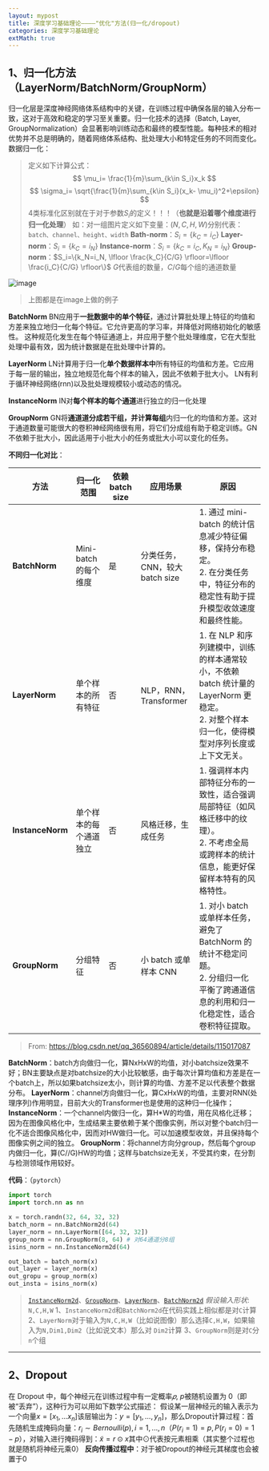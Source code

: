 ```yaml
---
layout: mypost
title: 深度学习基础理论————"优化"方法(归一化/dropout)
categories: 深度学习基础理论
extMath: true
---
```


<!-- # 深度学习基础理论————"优化"方法(归一化/dropout) -->

## 1、归一化方法（LayerNorm/BatchNorm/GroupNorm）
归一化层是深度神经网络体系结构中的关键，在训练过程中确保各层的输入分布一致，这对于高效和稳定的学习至关重要。归一化技术的选择（Batch, Layer, GroupNormalization）会显著影响训练动态和最终的模型性能。每种技术的相对优势并不总是明确的，随着网络体系结构、批处理大小和特定任务的不同而变化。
数据归一化：
>定义如下计算公式：
>$$
>\mu_i= \frac{1}{m}\sum_{k\in S_i}x_k
>$$
>$$
>\sigma_i= \sqrt{\frac{1}{m}\sum_{k\in S_i}(x_k- \mu_i)^2+\epsilon}
>$$
>4类标准化区别就在于对于参数$S_i$的定义！！！（**也就是沿着哪个维度进行归一化处理**）
>如：对一组图片定义如下变量：$(N,C,H,W)$分别代表：`batch、channel、height、width`
>**Bath-norm**：$S_i=\{k_C=i_C\}$
>**Layer-norm**：$S_i=\{k_C=i_N\}$
>**Instance-norm**：$S_i=\{k_C=i_C,K_N=i_N\}$
>**Group-norm**：$S_i=\{k_N=i_N, \lfloor \frac{k_C}{C/G} \rfloor=\lfloor \frac{i_C}{C/G} \rfloor\}$
>$G$代表组的数量，$C/G$每个组的通道数量

![image](https://s2.loli.net/2025/01/15/zAW6q5e8okjvnfC.png)

> 上图都是在image上做的例子

**BatchNorm**
BN应用于**一批数据中的单个特征**，通过计算批处理上特征的均值和方差来独立地归一化每个特征。它允许更高的学习率，并降低对网络初始化的敏感性。
这种规范化发生在每个特征通道上，并应用于整个批处理维度，它在大型批处理中最有效，因为统计数据是在批处理中计算的。

**LayerNorm**
LN计算用于归一化**单个数据样本中**所有特征的均值和方差。它应用于每一层的输出，独立地规范化每个样本的输入，因此不依赖于批大小。
LN有利于循环神经网络(rnn)以及批处理规模较小或动态的情况。

**InstanceNorm**
IN对**每个样本的每个通道**进行独立的归一化处理

**GroupNorm**
GN将**通道道分成若干组，并计算每组**内归一化的均值和方差。这对于通道数量可能很大的卷积神经网络很有用，将它们分成组有助于稳定训练。GN不依赖于批大小，因此适用于小批大小的任务或批大小可以变化的任务。

**不同归一化对比**：

| **方法**   | **归一化范围**   | **依赖 batch size** | **应用场景**  | **原因**  |
|--|--|--|---|--|
| **BatchNorm**    | Mini-batch 的每个维度       | 是                  | 分类任务，CNN，较大 batch size | 1. 通过 mini-batch 的统计信息减少特征偏移，保持分布稳定。<br>2. 在分类任务中，特征分布的稳定性有助于提升模型收敛速度和最终性能。                          |
| **LayerNorm**    | 单个样本的所有特征          | 否                  | NLP，RNN，Transformer          | 1. 在 NLP 和序列建模中，训练的样本通常较小，不依赖 batch 统计量的 LayerNorm 更稳定。<br>2. 对整个样本归一化，使得模型对序列长度或上下文无关。               |
| **InstanceNorm** | 单个样本的每个通道独立      | 否                  | 风格迁移，生成任务             | 1. 强调样本内部特征分布的一致性，适合强调局部特征（如风格迁移中的纹理）。<br>2. 不考虑全局或跨样本的统计信息，能更好保留样本特有的风格特性。                |
| **GroupNorm**    | 分组特征                   | 否                  | 小 batch 或单样本 CNN          | 1. 对小 batch 或单样本任务，避免了 BatchNorm 的统计不稳定问题。<br>2. 分组归一化平衡了跨通道信息的利用和归一化稳定性，适合卷积特征提取。                   |

> From: https://blog.csdn.net/qq_36560894/article/details/115017087

**BatchNorm**：batch方向做归一化，算NxHxW的均值，对小batchsize效果不好；BN主要缺点是对batchsize的大小比较敏感，由于每次计算均值和方差是在一个batch上，所以如果batchsize太小，则计算的均值、方差不足以代表整个数据分布。
**LayerNorm**：channel方向做归一化，算CxHxW的均值，主要对RNN(处理序列)作用明显，目前大火的Transformer也是使用的这种归一化操作；
**InstanceNorm**：一个channel内做归一化，算H*W的均值，用在风格化迁移；因为在图像风格化中，生成结果主要依赖于某个图像实例，所以对整个batch归一化不适合图像风格化中，因而对HW做归一化。可以加速模型收敛，并且保持每个图像实例之间的独立。
**GroupNorm**：将channel方向分group，然后每个group内做归一化，算(C//G)HW的均值；这样与batchsize无关，不受其约束，在分割与检测领域作用较好。


**代码**：（`pytorch`）
```python
import torch
import torch.nn as nn

x = torch.randn(32, 64, 32, 32)
batch_norm = nn.BatchNorm2d(64)
layer_norm = nn.LayerNorm([64, 32, 32])
group_norm = nn.GroupNorm(8, 64) # 对64通道分8组
isins_norm = nn.InstanceNorm2d(64)

out_batch = batch_norm(x)
out_layer = layer_norm(x)
out_gropu = group_norm(x)
out_insta = isins_norm(x)
```
> [`InstanceNorm2d`](https://pytorch.org/docs/stable/generated/torch.nn.InstanceNorm2d.html)、[`GroupNorm`](https://pytorch.org/docs/stable/generated/torch.nn.GroupNorm.html)、[`LayerNorm`](https://pytorch.org/docs/stable/generated/torch.nn.LayerNorm.html)、[`BatchNorm2d`](https://pytorch.org/docs/main/generated/torch.nn.BatchNorm2d.html#torch.nn.BatchNorm2d)
> *假设输入形状*: `N,C,H,W`
> 1、`InstanceNorm2d`和`BatchNorm2d`在代码实践上相似都是对`C`计算
> 2、`LayerNorm`对于输入为`N,C,H,W`（比如说图像）那么选择`C,H,W`，如果输入为`N,Dim1,Dim2`（比如说文本）那么对 `Dim2`计算
> 3、`GroupNorm`则是对`C`分`n`个组

---
## 2、Dropout
在 Dropout 中，每个神经元在训练过程中有一定概率$𝑝$, $p$被随机设置为 0（即被“丢弃”），这种行为可以用如下数学公式描述：
假设某一层神经元的输入表示为一个向量$x=[x_1,... x_n]$该层输出为：$y=[y_1,...,y_n]$，那么Dropout计算过程：首先随机生成掩码向量：$r_i \sim Bernoulli(p),i=1,...,n$（$P(r_i=1)=p, P(r_i=0)=1-p$），对输入进行掩码得到：$\tilde{x}=r \odot x$其中$\odot$代表按元素相乘（其实整个过程也就是随机将神经元乘0）
**反向传播过程中**：对于被Dropout的神经元其梯度也会被置于0
